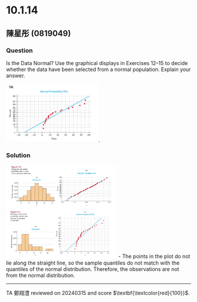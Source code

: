 # 10.1.14
## 陳星彤 (0819049) 

### Question
Is the Data Normal? Use the graphical displays in Exercises 12–15 to decide whether the data have been selected from a normal population. Explain your answer.

<img width="50%" height="50%" src="https://github.com/ano36540092/Pics/blob/main/S__2637827_0.jpg">.  

### Solution
<img width="60%" height="60%" src="https://github.com/ano36540092/Pics/blob/main/S__2637829_0.jpg">  
<img width="60%" height="60%" src="https://github.com/ano36540092/Pics/blob/main/S__2637830_0.jpg"> 
-  The points in the plot do not lie along the straight line, so the sample quantiles do not match with the quantiles of the normal distribution. Therefore, the observations are not from the normal distribution.

---
TA 鄭翔澧 reviewed on 20240315 and score $\textbf{\textcolor{red}{100}}$. 
